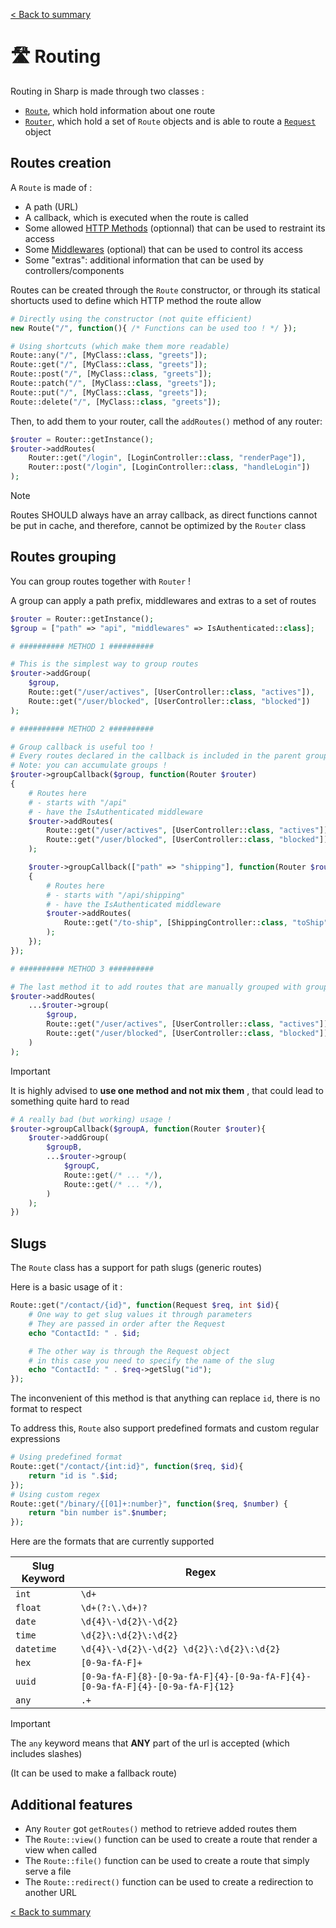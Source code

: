 [< Back to summary](../README.md)

# 🛣️ Routing

Routing in Sharp is made through two classes :
- [`Route`](../../Classes/Web/Route.php), which hold information about one route
- [`Router`](../../Classes/Web/Router.php), which hold a set of `Route` objects and is able to route a [`Request`](../../Classes/Http/Request.php) object

## Routes creation

A `Route` is made of :
- A path (URL)
- A callback, which is executed when the route is called
- Some allowed [HTTP Methods](https://developer.mozilla.org/en-US/docs/Web/HTTP/Methods) (optionnal) that can be used to restraint its access
- Some [Middlewares](./middlewares.md) (optional) that can be used to control its access
- Some "extras": additional information that can be used by controllers/components

Routes can be created through the `Route` constructor, or
through its statical shortucts used to define which HTTP method the route allow

```php
# Directly using the constructor (not quite efficient)
new Route("/", function(){ /* Functions can be used too ! */ });

# Using shortcuts (which make them more readable)
Route::any("/", [MyClass::class, "greets"]);
Route::get("/", [MyClass::class, "greets"]);
Route::post("/", [MyClass::class, "greets"]);
Route::patch("/", [MyClass::class, "greets"]);
Route::put("/", [MyClass::class, "greets"]);
Route::delete("/", [MyClass::class, "greets"]);

```

Then, to add them to your router, call the `addRoutes()` method of any router:
```php
$router = Router::getInstance();
$router->addRoutes(
    Router::get("/login", [LoginController::class, "renderPage"]),
    Router::post("/login", [LoginController::class, "handleLogin"])
);
```

> [!NOTE]
> Routes SHOULD always have an array callback, as direct functions cannot be put in cache, and therefore, cannot be optimized by the `Router` class


## Routes grouping

You can group routes together with `Router` !

A group can apply a path prefix, middlewares and extras to a set of routes

```php
$router = Router::getInstance();
$group = ["path" => "api", "middlewares" => IsAuthenticated::class];

# ########## METHOD 1 ##########

# This is the simplest way to group routes
$router->addGroup(
    $group,
    Route::get("/user/actives", [UserController::class, "actives"]),
    Route::get("/user/blocked", [UserController::class, "blocked"])
);

# ########## METHOD 2 ##########

# Group callback is useful too !
# Every routes declared in the callback is included in the parent group
# Note: you can accumulate groups !
$router->groupCallback($group, function(Router $router)
{
    # Routes here
    # - starts with "/api"
    # - have the IsAuthenticated middleware
    $router->addRoutes(
        Route::get("/user/actives", [UserController::class, "actives"]),
        Route::get("/user/blocked", [UserController::class, "blocked"])
    );

    $router->groupCallback(["path" => "shipping"], function(Router $router)
    {
        # Routes here
        # - starts with "/api/shipping"
        # - have the IsAuthenticated middleware
        $router->addRoutes(
            Route::get("/to-ship", [ShippingController::class, "toShip"])
        );
    });
});

# ########## METHOD 3 ##########

# The last method it to add routes that are manually grouped with group()
$router->addRoutes(
    ...$router->group(
        $group,
        Route::get("/user/actives", [UserController::class, "actives"]),
        Route::get("/user/blocked", [UserController::class, "blocked"])
    )
);
```

> [!IMPORTANT]
> It is highly advised to **use one method and not mix them** , that could lead to something quite hard to read


```php
# A really bad (but working) usage !
$router->groupCallback($groupA, function(Router $router){
    $router->addGroup(
        $groupB,
        ...$router->group(
            $groupC,
            Route::get(/* ... */),
            Route::get(/* ... */),
        )
    );
})
```

## Slugs

The `Route` class has a support for path slugs (generic routes)

Here is a basic usage of it :
```php
Route::get("/contact/{id}", function(Request $req, int $id){
    # One way to get slug values it through parameters
    # They are passed in order after the Request
    echo "ContactId: " . $id;

    # The other way is through the Request object
    # in this case you need to specify the name of the slug
    echo "ContactId: " . $req->getSlug("id");
});
```

The inconvenient of this method is that anything can replace `id`, there is no
format to respect

To address this, `Route` also support predefined formats and custom regular expressions
```php
# Using predefined format
Route::get("/contact/{int:id}", function($req, $id){
    return "id is ".$id;
});
# Using custom regex
Route::get("/binary/{[01]+:number}", function($req, $number) {
    return "bin number is".$number;
});
```

Here are the formats that are currently supported

| Slug Keyword | Regex                                                                         |
|--------------|-------------------------------------------------------------------------------|
| `int`        | `\d+`                                                                         |
| `float`      | `\d+(?:\.\d+)?`                                                               |
| `date`       | `\d{4}\-\d{2}\-\d{2}`                                                         |
| `time`       | `\d{2}\:\d{2}\:\d{2}`                                                         |
| `datetime`   | `\d{4}\-\d{2}\-\d{2} \d{2}\:\d{2}\:\d{2}`                                     |
| `hex`        | `[0-9a-fA-F]+`                                                                |
| `uuid`       | `[0-9a-fA-F]{8}-[0-9a-fA-F]{4}-[0-9a-fA-F]{4}-[0-9a-fA-F]{4}-[0-9a-fA-F]{12}` |
| `any`        | `.+`                                                                          |


> [!IMPORTANT]
> The `any` keyword means that **ANY** part of the url is accepted (which includes slashes)
>
> (It can be used to make a fallback route)

## Additional features

- Any `Router` got `getRoutes()` method to retrieve added routes them
- The `Route::view()` function can be used to create a route that render a view when called
- The `Route::file()` function can be used to create a route that simply serve a file
- The `Route::redirect()` function can be used to create a redirection to another URL


[< Back to summary](../README.md)